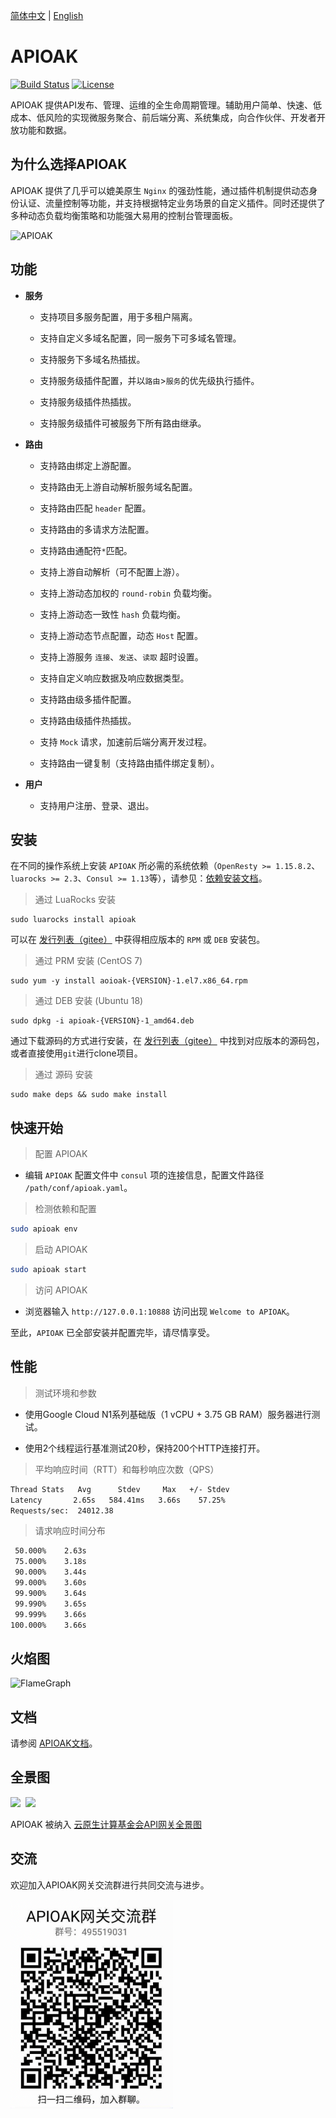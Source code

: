 [简体中文](README_CN.md) | [English](README.md)

# APIOAK

[![Build Status](https://travis-ci.org/apioak/apioak.svg?branch=master)](https://travis-ci.org/apioak/apioak)
[![License](https://img.shields.io/badge/License-Apache%202.0-blue.svg)](https://github.com/apioak/apioak/blob/master/LICENSE)

APIOAK 提供API发布、管理、运维的全生命周期管理。辅助用户简单、快速、低成本、低风险的实现微服务聚合、前后端分离、系统集成，向合作伙伴、开发者开放功能和数据。


## 为什么选择APIOAK

APIOAK 提供了几乎可以媲美原生 `Nginx` 的强劲性能，通过插件机制提供动态身份认证、流量控制等功能，并支持根据特定业务场景的自定义插件。同时还提供了多种动态负载均衡策略和功能强大易用的控制台管理面板。

![APIOAK](doc/images/APIOAK-process.png)


## 功能

- **服务**

  - 支持项目多服务配置，用于多租户隔离。

  - 支持自定义多域名配置，同一服务下可多域名管理。

  - 支持服务下多域名热插拔。

  - 支持服务级插件配置，并以`路由`>`服务`的优先级执行插件。

  - 支持服务级插件热插拔。

  - 支持服务级插件可被服务下所有路由继承。

- **路由**

  - 支持路由绑定上游配置。

  - 支持路由无上游自动解析服务域名配置。

  - 支持路由匹配 `header` 配置。

  - 支持路由的多请求方法配置。
  
  - 支持路由通配符`*`匹配。
  
  - 支持上游自动解析（可不配置上游）。

  - 支持上游动态加权的 `round-robin` 负载均衡。

  - 支持上游动态一致性 `hash` 负载均衡。

  - 支持上游动态节点配置，动态 `Host` 配置。

  - 支持上游服务 `连接`、`发送`、`读取` 超时设置。

  - 支持自定义响应数据及响应数据类型。

  - 支持路由级多插件配置。

  - 支持路由级插件热插拔。

  - 支持 `Mock` 请求，加速前后端分离开发过程。

  - 支持路由一键复制（支持路由插件绑定复制）。

- **用户**

  - 支持用户注册、登录、退出。


## 安装

在不同的操作系统上安装 `APIOAK` 所必需的系统依赖（`OpenResty >= 1.15.8.2`、`luarocks >= 2.3`、`Consul >= 1.13`等），请参见：[依赖安装文档](doc/zh_CN/install-dependencies.md)。

> 通过 LuaRocks 安装

```shell
sudo luarocks install apioak
```

可以在 [发行列表（gitee）](https://gitee.com/apioak/apioak/releases) 中获得相应版本的 `RPM` 或 `DEB` 安装包。

> 通过 PRM 安装 (CentOS 7)

```shell
sudo yum -y install aoioak-{VERSION}-1.el7.x86_64.rpm
```

> 通过 DEB 安装 (Ubuntu 18)

```shell
sudo dpkg -i apioak-{VERSION}-1_amd64.deb
```

通过下载源码的方式进行安装，在 [发行列表（gitee）](https://gitee.com/apioak/apioak/releases) 中找到对应版本的源码包，或者直接使用`git`进行clone项目。

> 通过 源码 安装

```shell
sudo make deps && sudo make install
```

## 快速开始

> 配置 APIOAK

- 编辑 `APIOAK` 配置文件中 `consul` 项的连接信息，配置文件路径 `/path/conf/apioak.yaml`。

> 检测依赖和配置
```bash
sudo apioak env
```

> 启动 APIOAK

```bash
sudo apioak start
```

> 访问 APIOAK

- 浏览器输入 `http://127.0.0.1:10888` 访问出现 `Welcome to APIOAK`。

至此，`APIOAK` 已全部安装并配置完毕，请尽情享受。


## 性能

> 测试环境和参数

- 使用Google Cloud N1系列基础版（1 vCPU + 3.75 GB RAM）服务器进行测试。

- 使用2个线程运行基准测试20秒，保持200个HTTP连接打开。

> 平均响应时间（RTT）和每秒响应次数（QPS）

```bash
Thread Stats   Avg      Stdev     Max   +/- Stdev
Latency       2.65s   584.41ms   3.66s    57.25%
Requests/sec:  24012.38
```

> 请求响应时间分布

```bash
 50.000%    2.63s 
 75.000%    3.18s 
 90.000%    3.44s 
 99.000%    3.60s 
 99.900%    3.64s 
 99.990%    3.65s 
 99.999%    3.66s 
100.000%    3.66s
```


## 火焰图

![FlameGraph](doc/images/APIOAK-flamegraph.svg)


## 文档

请参阅 [APIOAK文档](https://github.com/apioak/apioak-document)。


## 全景图

<img src="https://landscape.cncf.io/images/left-logo.svg" width="150">&nbsp;&nbsp;<img src="https://landscape.cncf.io/images/right-logo.svg" width="200" />

APIOAK 被纳入 [云原生计算基金会API网关全景图](https://landscape.cncf.io/card-mode?category=api-gateway&grouping=category)


## 交流
欢迎加入APIOAK网关交流群进行共同交流与进步。

<img width="260px;" src="./doc/images/APIOAK-QQ.png">
